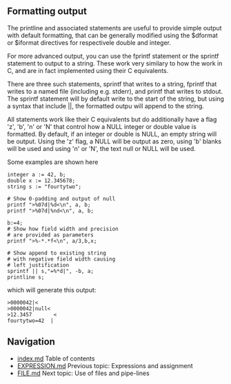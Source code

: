 ## Formatting output
The printline and associated statements are useful to provide
simple output with default formatting, that can be generally
modified using the $dformat or $iformat directives for 
respectivele double and integer.

For more advanced output, you can use the fprintf statement
or the sprintf statement to output to a string.
These work very similary to how the work in C, and are in
fact implemented using their C equivalents.

There are three such statements, sprintf that writes to a string,
fprintf that writes to a named file (including e.g. stderr), and
printf that writes to stdout.
The sprintf statement will by default write to the start of the string,
but using a syntax that include ||, the formatted outpu
will append to the string.

All statements work like their C equivalents but do additionally have
a flag 'z', 'b', 'n' or 'N' that control how a NULL integer or double
value is formatted.
By default, if an integer or double is NULL, an empty string will be output.
Using the 'z' flag, a NULL will be output as zero, using 'b' blanks will be
used and using 'n' or 'N', the text null or NULL will be used.

Some examples are shown here
```
integer a := 42, b;
double x := 12.345678;
string s := "fourtytwo";

# Show 0-padding and output of null
printf ">%07d|%d<\n", a, b; 
printf ">%07d|%nd<\n", a, b;

b:=4;
# Show how field width and precision
# are provided as parameters
printf ">%-*.*f<\n", a/3,b,x;

# Show append to existing string
# with negative field width causing
# left justification
sprintf || s,"=%*d|", -b, a;
printline s;
```
which will generate this output:
```
>0000042|<
>0000042|null<
>12.3457       <
fourtytwo=42  |
```

## Navigation
* [index.md](index.md#rwpload-simulator-users-guide) Table of contents
* [EXPRESSION.md](EXPRESSION.md) Previous topic: Expressions and assignment
* [FILE.md](FILE.md) Next topic: Use of files and pipe-lines
